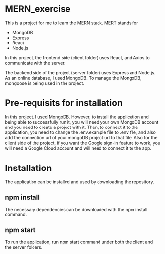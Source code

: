 # MERN_exercise

This is a project for me to learn the MERN stack. MERT stands for
* MongoDB
* Express
* React
* Node.js

In this project, the frontend side (client folder) uses React, and Axios to communicate with the server.

The backend side of the project (server folder) uses Express and Node.js. As an online database, I used MongoDB. To manage the MongoDB, mongoose is being used in the project.

# Pre-requisits for installation
In this project, I used MongoDB. However, to install the application and being able to successfully run it, you will need your own MongoDB account and you need to create a project with it. Then, to connect it
to the application, you need to change the .env.example file to .env file, and also add the connection url of your mongoDB project url to that file. Also for the
client side of the project, if you want the Google sign-in feature to work, you will need a Google Cloud account and will need to connect it to the app. 

# Installation
The application can be installed and used by downloading the repository. 

## npm install
The necessary dependencies can be downloaded with the npm install command.

## npm start
To run the application, run npm start command under both the client and the server folders.
